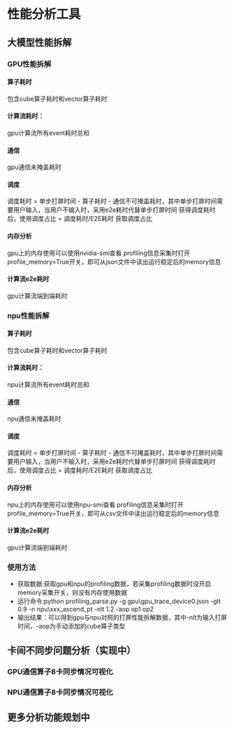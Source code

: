 # 性能分析工具

## 大模型性能拆解
### GPU性能拆解
#### 算子耗时
包含cube算子耗时和vector算子耗时
#### 计算流耗时：
gpu计算流所有event耗时总和
#### 通信
gpu通信未掩盖耗时
#### 调度
调度耗时 = 单步打屏时间 - 算子耗时 - 通信不可掩盖耗时，其中单步打屏时间需要用户输入，当用户不输入时，采用e2e耗时代替单步打屏时间 
获得调度耗时后，使用调度占比 = 调度耗时/E2E耗时 获取调度占比
#### 内存分析
gpu上的内存使用可以使用nvidia-smi查看
profiling信息采集时打开profile_memory=True开关，即可从json文件中读出运行稳定后的memory信息
#### 计算流e2e耗时
gpu计算流端到端耗时
### npu性能拆解
#### 算子耗时
包含cube算子耗时和vector算子耗时
#### 计算流耗时：
npu计算流所有event耗时总和
#### 通信
npu通信未掩盖耗时
#### 调度
调度耗时 = 单步打屏时间 - 算子耗时 - 通信不可掩盖耗时，其中单步打屏时间需要用户输入，当用户不输入时，采用e2e耗时代替单步打屏时间 
获得调度耗时后，使用调度占比 = 调度耗时/E2E耗时 获取调度占比
#### 内存分析
npu上的内存使用可以使用npu-smi查看
profiling信息采集时打开profile_memory=True开关，即可从csv文件中读出运行稳定后的memory信息
#### 计算流e2e耗时
gpu计算流端到端耗时
### 使用方法
- 获取数据:获取gpu和npu的profiling数据，若采集profiling数据时没开启memory采集开关，则没有内存使用数据
- 运行命令:python profiling_parse.py -g gpu\gpu_trace_device0.json -glt 0.9 -n npu\xxx_ascend_pt -nlt 1.2 -aop op1 op2
- 输出结果：可以得到gpu与npu对照的打屏性能拆解数据，其中-nlt为输入打屏时间，-aop为手动添加的cube算子类型

## 卡间不同步问题分析（实现中）
### GPU通信算子8卡同步情况可视化
### NPU通信算子8卡同步情况可视化

## 更多分析功能规划中